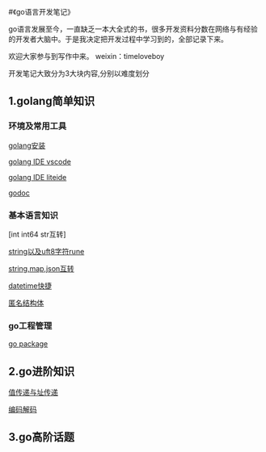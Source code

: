#《go语言开发笔记》

go语言发展至今，一直缺乏一本大全式的书，很多开发资料分数在网络与有经验的开发者大脑中。于是我决定把开发过程中学习到的，全部记录下来。

欢迎大家参与到写作中来。
weixin：timeloveboy

开发笔记大致分为3大块内容,分别以难度划分

## 1.golang简单知识

### 环境及常用工具
[golang安装](https://github.com/golangdeveloper/golang-note/blob/master/golang_linux_install.md)

[golang IDE vscode](https://github.com/golangdeveloper/golang-note/blob/master/go_vscode.md)

[golang IDE liteide](https://github.com/golangdeveloper/golang-note/blob/master/liteide_go.md)

[godoc](https://github.com/golangdeveloper/golang-note/blob/master/gotools.md)
### 基本语言知识
[int int64 str互转]

[string以及uft8字符rune](https://github.com/golangdeveloper/golang-note/blob/master/string_rune.md)

[string,map,json互转](https://github.com/golangdeveloper/golang-note/blob/master/json_map_string.md)

[datetime快捷](https://github.com/golangdeveloper/golang-note/blob/master/datetime.md)

[匿名结构体](https://github.com/golangdeveloper/golang-note/blob/master/%E5%8C%BF%E5%90%8D%E7%BB%93%E6%9E%84%E4%BD%93.md)
### go工程管理
[go package](https://github.com/golangdeveloper/golang-note/blob/master/go_package.md)
## 2.go进阶知识
[值传递与址传递](/基本语言知识/值与址)

[编码解码](/常用包/编码解码)
## 3.go高阶话题


